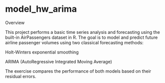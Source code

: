 # model_hw_arima
Overview

This project performs a basic time series analysis and forecasting using the built-in AirPassengers dataset in R.
The goal is to model and predict future airline passenger volumes using two classical forecasting methods:

Holt-Winters exponential smoothing

ARIMA (AutoRegressive Integrated Moving Average)

The exercise compares the performance of both models based on their residual errors.
